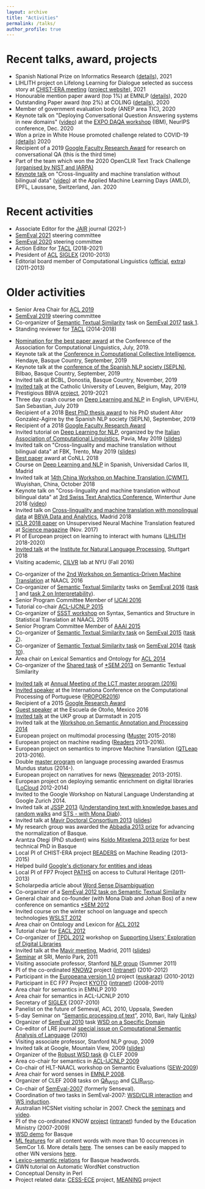 ```yaml
---
layout: archive
title: "Activities"
permalink: /talks/
author_profile: true
---
```







Recent talks, award, projects
======
*   Spanish National Prize on Informatics Research ([details](https://www.scie.es/otorgados-los-premios-de-investigacion-scie-fbbva-2021/)), 2021
*   LIHLITH project on Lifelong Learning for Dialogue selected as success story at [CHIST-ERA meeting](https://www.chistera.eu/news/chist-era-projects-seminar-2021-had-good-turnout) ([project website](http://www.ixa.eus/lihlith/)), 2021
*   Honourable mention paper award (top 1%) at EMNLP ([details](https://2020.emnlp.org/blog/2020-11-19-best-papers)), 2020
*   Outstanding Paper award (top 2%) at COLING ([details](https://coling2020.org/)), 2020
*   Member of government evaluation body (ANEP area TIC), 2020
*   Keynote talk on "Deploying Conversational Question Answering systems in new domains" ([video](https://slideslive.com/38943532/deploying-conversational-question-answering-systems-in-new-domains)) at the [EXPO DAQA workshop](https://neurips.cc/ExpoConferences/2020/workshop/20242) (IBM), NeurIPS conference, Dec. 2020
*   Won a prize in White House promoted challenge related to COVID-19 [(details)](http://www.ehu.eus/ehusfera/ixa/2020/05/07/ixa-awarded-in-the-artificial-intelligence-competition-related-to-covid-19-disease/) 2020
*   Recipient of a 2019 [Google Faculty Research Award](https://ai.google/research/outreach/faculty-research-awards/) for research on conversational QA (this is the third time)
*   Part of the team which won the 2020 OpenCLIR Text Track Challenge [(organised by NIST and IARPA)](https://www.iarpa.gov/index.php/working-with-iarpa/prize-challenges/1130-open-cross-language-information-retrieval-clir-challenge)
*   [Keynote talk](https://appliedmldays.org/events/amld-epfl-2020/tracks/ai-nlp/) on "Cross-linguality and machine translation without bilingual data" ([video](https://youtu.be/RHXcqxYUFME)) at the Applied Machine Learning Days (AMLD), EPFL, Laussane, Switzerland, Jan. 2020  

Recent activities
======
*   Associate Editor for the [JAIR](https://www.jair.org/) journal (2021-)
*   [SemEval 2021](https://semeval.github.io/SemEval2021/) steering committee
*   [SemEval 2020](http://alt.qcri.org/semeval2020) steering committee
*   Action Editor for [TACL](http://www.transacl.org/) (2018-2021)
*   President of [ACL](http://www.aclweb.org/) [SIGLEX](http://www.clres.com/siglex.html) (2010-2013)
*   Editorial board member of Computational Linguistics ([official](http://www.mitpressjournals.org/loi/coli), [extra](http://cljournal.org/)) (2011-2013)

Older activities
======
<!-- activities form 2019 or older -->
*   Senior Area Chair for [ACL 2019](www.acl2019.org/)
*   [SemEval 2019](http://alt.qcri.org/semeval2019) steering committee
*   Co-organizer of [Semantic Textual Similarity](http://ixa2.si.ehu.eus/stswiki) task on [SemEval 2017](http://alt.qcri.org/semeval2017/) [task 1](http://alt.qcri.org/semeval2017/task1/).  
*   Standing reviewer for [TACL](http://www.transacl.org/) (2014-2018)
<!-- talks and awards 2019 or older -->
*   [Nomination for the best paper award](http://www.acl2019.org/EN/nominations-for-acl-2019-best-paper-awards.xhtml) at the Conference of the Association for Computational Linguistics, July, 2019.  
*   Keynote talk at the [Conference in Computational Collective Intelligence](http://iccci.sigappfr.org/keynote-speakers/), Hendaye, Basque Country, September, 2019  
*   Keynote talk at the [conference of the Spanish NLP society (SEPLN)](http://hitz.eus/sepln2019/?q=node/3), Bilbao, Basque Country, September, 2019  
*   Invited talk at BCBL, Donostia, Basque Country, November, 2019  
*   [Invited talk](https://set.kuleuven.be/phd/meet-the-jury-2018-2019/Agirre) at the Catholic University of Leuven, Belgium, May, 2019  
*   Prestigious BBVA [project](https://www.fbbva.es/equipo/el-uso-de-big-data-para-que-los-ordenadores-mejoren-la-comprension-de-textos-en-espanol-catalan-vasco-y-gallego/), 2019-2021  
*   Three day crash course on [Deep Learning and NLP](http://ixa2.si.ehu.es/deep_learning_seminar/) in English, UPV/EHU, San Sebastian, July 2019  
*   Recipient of a 2018 [Best PhD thesis award](https://www.ehu.eus/ehusfera/ixa/2018/11/05/best-thesis-award-in-sepln-aitor-gonzalez-2018-09-13) to his PhD student Aitor Gonzalez-Agirre by the Spanish NLP society (SEPLN), September, 2019
*   Recipient of a 2018 [Google Faculty Research Award](https://ai.google/research/outreach/faculty-research-awards/)
*   Invited tutorial on [Deep Learning for NLP](http://www.ai-lc.it/lectures-2019-it/tutorials/), organized by the [Italian Association of Computational Linguistics](http://www.ai-lc.it/en/lectures-2019/), Pavia, May 2019 ([slides](slides/DL4NLP2h.v5.pavia.pdf))  
*   Invited talk on "Cross-linguality and machine translation without bilingual data" at FBK, Trento, May 2019 ([slides](slides/unsupervisedNMT.v7.FBK.pdf))  
*   [Best paper](https://aclweb.org/anthology/K18-1028/) award at CoNLL 2018  
*   Course on [Deep Learning and NLP](https://www.fundacion.uc3m.es/formacion/postgrado/aprendizaje-profundo-y-procesamiento-de-texto/) in Spanish, Universidad Carlos III, Madrid  
*   Invited talk at [14th China Workshop on Machine Translation (CWMT)](http://www.cipsc.org.cn/cwmt/2018/english/), Wuyishan, China, October 2018  
*   Keynote talk on "Cross-linguality and machine translation without bilingual data" at [3rd Swiss Text Analytics Conference](https://www.swisstext.org), Winterthur June 2018 ([video](https://www.youtube.com/watch?v=bg1FeIvSWQU))  
*   Invited talk on [Cross-linguality and machine translation with monolingual data](https://www.dropbox.com/s/ajdy0fleqcdwh3c/unsupervisedNMT.pdf?dl=0) at [BBVA Data and Analytics](https://www.bbvadata.com), Madrid 2018  
*   [ICLR 2018 paper](https://arxiv.org/abs/1710.11041) on Unsupervised Neural Machine Translation featured at [Science magazine](http://www.sciencemag.org/news/2017/11/artificial-intelligence-goes-bilingual-without-dictionary) (Nov. 2017)
*   PI of European project on learning to interact with humans ([LIHLITH](http://ixa2.si.ehu.eus/lihlith/) 2018-2020)
*   [Invited talk](http://www.uni-stuttgart.de/linguistik/sfb732/index.php?article_id=218) at the [Institute for Natural Language Processing](http://www.ims.uni-stuttgart.de/), Stuttgart 2018  
*   Visiting academic, [CILVR](http://cilvr.nyu.edu/doku.php) lab at NYU (Fall 2016)
<!-- more activities from 2016 or older -->
*   Co-organizer of the [2nd Workshop on Semantics-Driven Machine Translation](http://hlt.suda.edu.cn/workshop/sedmt2016/) at NAACL 2016  
*   Co-organizer of [Semantic Textual Similarity](http://ixa2.si.ehu.eus/stswiki) tasks on [SemEval 2016](http://alt.qcri.org/semeval2016/) ([task 1](http://alt.qcri.org/semeval2016/task1/) and [task 2 on Interpretability](http://alt.qcri.org/semeval2016/task2/)).  
*   Senior Program Committee Member of [IJCAI 2016](http://ijcai-16.org/)  
*   Tutorial co-chair [ACL-IJCNLP 2015](http://acl2015.org/)  
*   Co-organizer of [SSST workshop](http://www.cs.ust.hk/%7Edekai/ssst/) on Syntax, Semantics and Structure in Statistical Translation at NAACL 2015  
*   Senior Program Committee Member of [AAAI 2015](http://www.aaai.org/Conferences/AAAI/aaai15.php)  
*   Co-organizer of [Semantic Textual Similarity task](http://ixa2.si.ehu.eus/stswiki) on [SemEval 2015](http://alt.qcri.org/semeval2015/) ([task 2](http://alt.qcri.org/semeval2015/task2/)).  
*   Co-organizer of [Semantic Textual Similarity task](http://ixa2.si.ehu.eus/stswiki) on [SemEval 2014](http://alt.qcri.org/semeval2014/) ([task 10](http://alt.qcri.org/semeval2014/task10/)).  
*   Area chair on Lexical Semantics and Ontology for [ACL 2014](http://www.cs.jhu.edu/ACL2014/)  
*   Co-organizer of the [Shared task](http://ixa2.si.ehu.eus/sts/) of [*SEM 2013](http://clic2.cimec.unitn.it/starsem2013/) on Semantic Textual Similarity
<!-- talks and awards prior to 2016 -->
*   [Invited talk](http://lct-master.org/contents_2014/agenda2016.php) at [Annual Meeting of the LCT master program (2016)](http://lct-master.org/contents_2014/annualMeeting2016.php)  
*   [Invited speaker](http://propor2016.di.fc.ul.pt/?page_id=748) at the Internationa Conference on the Computational Processing of Portuguese ([PROPOR2016](http://propor2016.di.fc.ul.pt/))  
*   Recipient of a 2015 [Google Research Award](http://googleresearch.blogspot.com.es/2016/02/google-research-awards-fall-2015.html)
*   [Guest speaker](http://nlp.cs.buap.mx/escuela/) at the Escuela de Otoño, Mexico 2016  
*   [Invited talk](https://www.ukp.tu-darmstadt.de/ukp-home/news-singleview/artikel/guest-speaker-eneko-agirre/) at the UKP group at Darmstadt in 2015  
*   Invited talk at the [Workshop on Semantic Annotation and Processing 2014](https://cst.ku.dk/projekter/projekter_slut/semantikprojekt/arrangementer/information/)
*   European project on multimodal processing ([Muster](http://www.chistera.eu/projects/muster) 2015-2018)  
*   European project on machine reading ([Readers](http://nlp.uned.es/readers-project/) 2013-2016).
*   European project on semantics to improve Machine Translation ([QTLeap](http://qtleap.eu/) 2013-2016).  
*   Double [master program](http://ixa.si.ehu.eus/master) on language processing awarded Erasmus Mundus status (2014-).
*   European project on narratives for news ([Newsreader](http://www.newsreader-project.eu/) 2013-2015).
*   European project on deploying semantic enrichment on digital libraries ([LoCloud](http://www.locloud.eu/) 2012-2014)  
*   Invited to the Google Workshop on Natural Language Understanding at Google Zurich 2014.  
*   Invited talk at [JSSP 2013](http://jssp2013.fbk.eu/) ([Understanding text with knowledge bases and random walks](http://jssp2013.fbk.eu/sites/jssp2013.fbk.eu/files/Eneko.pdf) and [STS - with Mona Diab](http://jssp2013.fbk.eu/sites/jssp2013.fbk.eu/files/Mona.pdf)).  
*   Invited talk at [Mavir Doctoral Consortium 2013](http://www.mavir.net/events/165-jd2013) ([slides](file:///home/jipagbee/Mahaigaina/slides/mavir2011.pdf))  
*   My research group was awarded the [Abbadia 2013 prize](http://www.unibertsitatea.net/blogak/ixa/2013/12/04/ixa-taldia-abadia-saria/) for advancing the normalization of Basque.  
*   Arantza Otegi (PhD student) wins [Koldo Mitxelena 2013 prize](http://www.unibertsitatea.net/blogak/ixa/2013/01/18/koldo-mitxelena-saria-arantxa-otegiri/) for best technical PhD in Basque  
*   Local PI of CHIST-ERA project [READERS](http://nlp.uned.es/readers-project) on Machine Reading (2013-2015)
*   Helped build [Google's dictionary for entities and ideas](http://googleresearch.blogspot.com.es/2012/05/from-words-to-concepts-and-back.html)
*   Local PI of FP7 Project [PATHS](http://www.paths-project.eu) on access to Cultural Heritage (2011-2013) 
*   Scholarpedia article about [Word Sense Disambiguation](http://www.scholarpedia.org/article/Word_sense_disambiguation)
*   Co-organizer of a [SemEval 2012 task on Semantic Textual Similarity](http://www.cs.york.ac.uk/semeval-2012/task6/)  
*   General chair and co-founder (with Mona Diab and Johan Bos) of a new conference on semantics [*SEM 2012](http://ixa2.si.ehu.eus/starsem/)  
*   Invited course on the winter school on language and specch technologies [WSLST 2012](http://grammars.grlmc.com/wslst2012/)  
*   Area chair on Ontology and Lexicon for [ACL 2012](http://www.acl2012.org/)  
*   Tutorial chair for [EACL 2012](http://eacl2012.org/)  
*   Co-organizer of [TPDL 2012](http://www.tpdl2012.org/) workshop on [Supporting Users' Exploration of Digital Libraries](http://ixa2.si.ehu.eus/suedl/)
*   Invited talk at the [Mavir meeting](http://www.mavir.net/events/96-jornadas-mavir-2011), Madrid, 2011 ([slides](slides/mavir2011.pdf))  
*   [Seminar](http://www.ai.sri.com/seminars/detail.php?id=357) at SRI, Menlo Park, 2011  
*   Visiting associate professor, Stanford [NLP group](http://nlp.stanford.edu/) (Summer 2011)
*   PI of the co-ordinated [KNOW2](http://ixa.si.ehu.eus/know2) project ([intranet](http://ixa2.si.ehu.eus/know2))  (2010-2012)
*   Participant in the [Europeana version 1.0](http://version1.europeana.eu/web/europeana-project/) project ([euskaraz](http://www.unibertsitatea.net/blogak/ixa/europeana-v10-sarean-sartzera-gonbidatu-dute-ixa-taldea)) (2010-2012) 
*   Participant in EC FP7 Project [KYOTO](http://www.kyoto-project.eu/) ([intranet](http://www2.let.vu.nl/twiki/bin/view/Kyoto/WebHome)) (2008-2011)
*   Area chair for semantics in EMNLP 2010
*   Area chair for semantics in ACL-IJCNLP 2010
*   Secretary of [SIGLEX](http://www.clres.com/siglex.html) (2007-2010)
*   Panelist on the future of Semeval, ACL 2010, Uppsala, Sweden  
*   5-day Seminar on “[Semantic processing of text](http://dottorato.di.uniba.it/seminari/seminari.htm)”, 2010, Bari, Italy ([Links](bari.html))  
*  Organizer of [SemEval 2010](http://semeval2.fbk.eu/semeval2.php) task [WSD on a Specific Domain](http://xmlgroup.iit.cnr.it/SemEval2010/)
*  Co-editor of LRE journal [special issue on Computational Semantic Analysis of Language](http://www.springerlink.com/content/g04675w56002/?p=60b045834cb44c5ba5066770b3d237e5&pi=2) (2010)
*   Visiting associate professor, Stanford NLP group, 2009 
*   Invited talk at Google, Mountain View, 2009 ([slides](slides/google.v1.pdf))
*   Organizer of the [Robust WSD task](http://ixa2.si.ehu.eus/clirwsd) @ CLEF 2009
*  Area co-chair for semantics in [ACL-IJCNLP 2009](http://www.acl-ijcnlp-2009.org/)
*   Co-chair of HLT-NAACL workshop on Semantic Evaluations ([SEW-2009](http://www.lsi.upc.edu/%7Elluism/sew2009))
*   Area chair for word senses in [EMNLP 2008](http://conferences.inf.ed.ac.uk/emnlp08/).
*   Organizer of CLEF 2008 tasks on [QA<sub>WSD</sub>](http://ixa2.si.ehu.eus/qawsd) and [CLIR<sub>WSD</sub>](http://ixa2.si.ehu.eus/clirwsd).
*   Co-chair of [SemEval-2007](http://nlp.cs.swarthmore.edu/semeval/) (formerly Senseval).  
*   Coordination of two tasks in SemEval-2007: [WSD/CLIR interaction](http://ixa2.si.ehu.eus/semeval-clir) and [WS induction](http://ixa2.si.ehu.eus/semeval-senseinduction).
*   Australian HCSNet visiting scholar in 2007\. Check the [seminars](http://www.hcsnet.edu.au/hcsnetevents/2007/agirre) and [video](http://www.ict.csiro.au/HAIL/video/2007/EnekoAgirre.wmv). 
*   PI of the co-ordinated KNOW [project](http://ixa.si.ehu.eus/know) ([intranet](http://ixa2.si.ehu.eus/know)) funded by the Education Ministry (2007-2009)
*   [WSD demo](http://ixa3.si.ehu.eus/wsd-demo/) for Basque
*  [ML features](http://ixa2.si.ehu.eus/semeval-clir/index_fitxategiak/task1.semcor1.6feats.v2.tar.gz) for all content words with more than 10 occurrences in SemCor 1.6\. More details [here](http://ixa2.si.ehu.eus/semeval-clir). The senses can be easily mapped to other WN versions [here](http://www.lsi.upc.edu/%7Enlp/tools/mapping.html).
*   [Lexico-semantic relations](http://ixa.si.ehu.eus/Ixa/resources/EH-erlazioak) for Basque headwords.
*   GWN tutorial on Automatic WordNet construction 
*   Conceptual Density in Perl 
*  Project related data: [CESS-ECE](http://www.lsi.upc.edu/%7Embertran/cess-ece/) project, [MEANING](http://www.lsi.upc.es/%7Enlp/meaning/) project
